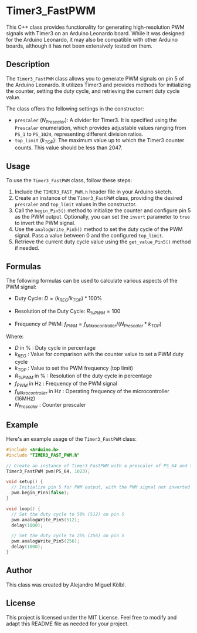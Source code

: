 # Timer3_FastPWM

This C++ class provides functionality for generating high-resolution PWM signals with Timer3 on an Arduino Leonardo board. While it was designed for the Arduino Leonardo, it may also be compatible with other Arduino boards, although it has not been extensively tested on them.

## Description

The `Timer3_FastPWM` class allows you to generate PWM signals on pin 5 of the Arduino Leonardo. It utilizes Timer3 and provides methods for initializing the counter, setting the duty cycle, and retrieving the current duty cycle value.

The class offers the following settings in the constructor:
- `prescaler` ($`N_{Prescaler}`$): A divider for Timer3. It is specified using the `Prescaler` enumeration, which provides adjustable values ranging from `PS_1` to `PS_1024`, representing different division ratios.
- `top_limit` ($`k_{TOP}`$): The maximum value up to which the Timer3 counter counts. This value should be less than 2047.

## Usage

To use the `Timer3_FastPWM` class, follow these steps:

1. Include the `TIMER3_FAST_PWM.h` header file in your Arduino sketch.
2. Create an instance of the `Timer3_FastPWM` class, providing the desired `prescaler` and `top_limit` values in the constructor.
3. Call the `begin_Pin5()` method to initialize the counter and configure pin 5 as the PWM output. Optionally, you can set the `invert` parameter to `true` to invert the PWM signal.
4. Use the `analogWrite_Pin5()` method to set the duty cycle of the PWM signal. Pass a value between 0 and the configured `top_limit`.
5. Retrieve the current duty cycle value using the `get_value_Pin5()` method if needed.

## Formulas

The following formulas can be used to calculate various aspects of the PWM signal:

- Duty Cycle:
  $`D = (k_{REG} / k_{TOP}) * 100 \% `$

- Resolution of the Duty Cycle:
  $`R_{\%PWM} = 100% / k_{TOP}`$

- Frequency of PWM:
  $`f_{PWM} = f_{Mikrocontroller} / (N_{Prescaler} * k_{TOP})`$

Where:
- $`D`$ in % : Duty cycle in percentage
- $`k_{REG}`$ : Value for comparison with the counter value to set a PWM duty cycle
- $`k_{TOP}`$ : Value to set the PWM frequency (top limit)
- $`R_{\%PWM}`$ in % : Resolution of the duty cycle in percentage
- $`f_{PWM}`$ in Hz : Frequency of the PWM signal
- $`f_{Mikrocontroller}`$ in Hz : Operating frequency of the microcontroller (16MHz)
- $`N_{Prescaler}`$ : Counter prescaler

## Example

Here's an example usage of the `Timer3_FastPWM` class:

```cpp
#include <Arduino.h>
#include "TIMER3_FAST_PWM.h"

// Create an instance of Timer3_FastPWM with a prescaler of PS_64 and top_limit of 1023
Timer3_FastPWM pwm(PS_64, 1023);

void setup() {
  // Initialize pin 5 for PWM output, with the PWM signal not inverted
  pwm.begin_Pin5(false);
}

void loop() {
  // Set the duty cycle to 50% (512) on pin 5
  pwm.analogWrite_Pin5(512);
  delay(1000);

  // Set the duty cycle to 25% (256) on pin 5
  pwm.analogWrite_Pin5(256);
  delay(1000);
}
```

## Author
This class was created by Alejandro Miguel Kölbl.

## License
This project is licensed under the MIT License. Feel free to modify and adapt this README file as needed for your project.
